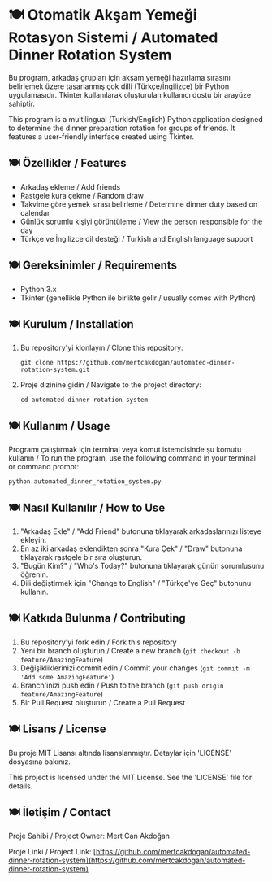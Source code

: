 # 🍽️ Otomatik Akşam Yemeği Rotasyon Sistemi / Automated Dinner Rotation System

Bu program, arkadaş grupları için akşam yemeği hazırlama sırasını belirlemek üzere tasarlanmış çok dilli (Türkçe/İngilizce) bir Python uygulamasıdır. Tkinter kullanılarak oluşturulan kullanıcı dostu bir arayüze sahiptir.

This program is a multilingual (Turkish/English) Python application designed to determine the dinner preparation rotation for groups of friends. It features a user-friendly interface created using Tkinter.

## 🍽️ Özellikler / Features

- Arkadaş ekleme / Add friends
- Rastgele kura çekme / Random draw
- Takvime göre yemek sırası belirleme / Determine dinner duty based on calendar
- Günlük sorumlu kişiyi görüntüleme / View the person responsible for the day
- Türkçe ve İngilizce dil desteği / Turkish and English language support

## 🍽️ Gereksinimler / Requirements

- Python 3.x
- Tkinter (genellikle Python ile birlikte gelir / usually comes with Python)

## 🍽️ Kurulum / Installation

1. Bu repository'yi klonlayın / Clone this repository:
   ```
   git clone https://github.com/mertcakdogan/automated-dinner-rotation-system.git
   ```
2. Proje dizinine gidin / Navigate to the project directory:
   ```
   cd automated-dinner-rotation-system
   ```

## 🍽️ Kullanım / Usage

Programı çalıştırmak için terminal veya komut istemcisinde şu komutu kullanın / To run the program, use the following command in your terminal or command prompt:

```
python automated_dinner_rotation_system.py
```

## 🍽️ Nasıl Kullanılır / How to Use

1. "Arkadaş Ekle" / "Add Friend" butonuna tıklayarak arkadaşlarınızı listeye ekleyin.
2. En az iki arkadaş eklendikten sonra "Kura Çek" / "Draw" butonuna tıklayarak rastgele bir sıra oluşturun.
3. "Bugün Kim?" / "Who's Today?" butonuna tıklayarak günün sorumlusunu öğrenin.
4. Dili değiştirmek için "Change to English" / "Türkçe'ye Geç" butonunu kullanın.

## 🍽️ Katkıda Bulunma / Contributing

1. Bu repository'yi fork edin / Fork this repository
2. Yeni bir branch oluşturun / Create a new branch (`git checkout -b feature/AmazingFeature`)
3. Değişikliklerinizi commit edin / Commit your changes (`git commit -m 'Add some AmazingFeature'`)
4. Branch'inizi push edin / Push to the branch (`git push origin feature/AmazingFeature`)
5. Bir Pull Request oluşturun / Create a Pull Request

## 🍽️ Lisans / License

Bu proje MIT Lisansı altında lisanslanmıştır. Detaylar için 'LICENSE' dosyasına bakınız.

This project is licensed under the MIT License. See the 'LICENSE' file for details.

## 🍽️ İletişim / Contact

Proje Sahibi / Project Owner: Mert Can Akdoğan

Proje Linki / Project Link: [https://github.com/mertcakdogan/automated-dinner-rotation-system](https://github.com/mertcakdogan/automated-dinner-rotation-system)
